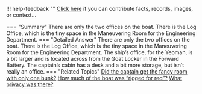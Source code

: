 !!! help-feedback ""
    <a href="/feedback/" data-feedback-link>Click here</a>
    if you can contribute facts, records, images, or context…

<a id="summary"></a>
=== "Summary"
    There are only the two offices on the boat. There is the Log Office, which is the tiny space in the Maneuvering Room for the Engineering Department.
=== "Detailed Answer"
    There are only the two offices on the boat. There is the Log Office, which is the tiny space in the Maneuvering Room for the Engineering Department. The ship’s office, for the Yeoman, is a bit larger and is located across from the Goat Locker in the Forward Battery. The captain’s cabin has a desk and a bit more storage, but isn’t really an office.
=== "Related Topics"
    [Did the captain get the fancy room with only one bunk?](did-the-captain-get-the-fancy-room-with-only-one-bunk.md#summary)
    [How much of the boat was “rigged for red”?](how-much-of-the-boat-was-rigged-for-red.md#summary)
    [What privacy was there?](what-privacy-was-there.md#summary)
